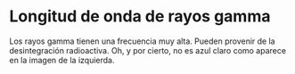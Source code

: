 # Longitud de onda de rayos gamma

Los rayos gamma tienen una frecuencia muy alta. Pueden provenir de la
desintegración radioactiva. Oh, y por cierto, no es azul claro como aparece en
la imagen de la izquierda.
